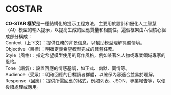 # COSTAR
**CO-STAR 框架**是一種結構化的提示工程方法，主要用於設計和優化人工智慧（AI）模型的輸入提示，以提高生成的回應質量和相關性。這個框架由六個核心組成部分構成：  
Context（上下文）：提供任務的背景信息，以幫助模型理解具體情境。  
Objective（目標）：明確定義希望模型完成的具體任務。  
Style（風格）：指定希望模型使用的寫作風格，例如某著名人物或專業領域專家的風格。  
Tone（語氣）：設置回應的情感基調，如正式、幽默、同情等。  
Audience（受眾）：明確回應的目標讀者群體，以確保內容適合並易於理解。  
Response（回應）：提供所需回應的格式，例如列表、JSON、專業報告等，以便後續處理或應用。
